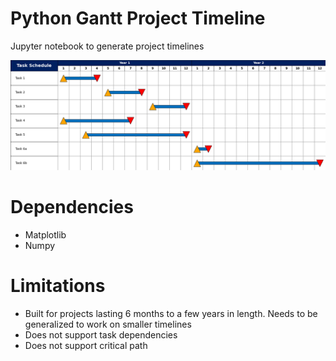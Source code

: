 # Python Gantt Project Timeline

Jupyter notebook to generate project timelines

![1](gantt.png "Example Gantt chart")

# Dependencies
- Matplotlib
- Numpy

# Limitations
- Built for projects lasting 6 months to a few years in length. Needs to be generalized to work on smaller timelines
- Does not support task dependencies
- Does not support critical path
